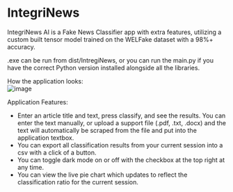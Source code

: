 # IntegriNews
IntegriNews AI is a Fake News Classifier app with extra features, utilizing a custom built tensor model trained on the WELFake dataset with a 98%+ accuracy.

.exe can be run from dist/IntregiNews, or you can run the main.py if you have the correct Python version installed alongside all the libraries.

How the application looks:\
![image](https://github.com/AizazL/IntegriNews/assets/17864654/0e803f27-7e4b-4428-8bfd-f89fe243e327)

Application Features:
- Enter an article title and text, press classify, and see the results. You can enter the text manually, or upload a support file (.pdf, .txt, .docx) and the text will automatically be scraped from the file and put into the application textbox.
- You can export all classification results from your current session into a csv with a click of a button. 
- You can toggle dark mode on or off with the checkbox at the top right at any time.
- You can view the live pie chart which updates to reflect the classification ratio for the current session.
